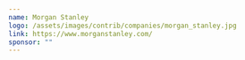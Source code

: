 ```yaml
---
name: Morgan Stanley
logo: /assets/images/contrib/companies/morgan_stanley.jpg
link: https://www.morganstanley.com/
sponsor: ""
---
```

